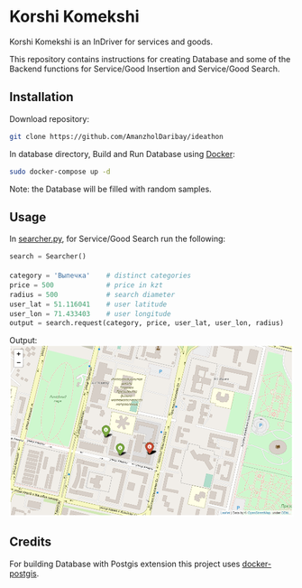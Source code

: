 # Korshi Komekshi

Korshi Komekshi is an InDriver for services and goods.

This repository contains instructions for creating Database and some of the Backend functions for Service/Good Insertion and Service/Good Search.  

## Installation
Download repository:
```bash
git clone https://github.com/AmanzholDaribay/ideathon
```
In database directory, Build and Run Database using [Docker](https://www.docker.com/):
```bash
sudo docker-compose up -d
```
Note: the Database will be filled with random samples.

## Usage
In [searcher.py](searcher.py), for Service/Good Search run the following:
```python
search = Searcher()

category = 'Выпечка'    # distinct categories
price = 500             # price in kzt
radius = 500            # search diameter 
user_lat = 51.116041    # user latitude
user_lon = 71.433403    # user longitude
output = search.request(category, price, user_lat, user_lon, radius)   # returns available services/goods
```
Output:
![Result](output.png)

## Credits
For building Database with Postgis extension this project uses [docker-postgis](https://github.com/kartoza/docker-postgis#docker-postgis).